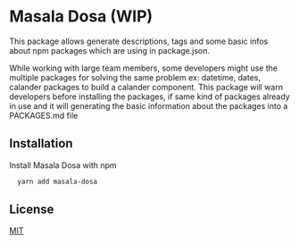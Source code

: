 # Masala Dosa (WIP)

This package allows generate descriptions, tags and some basic infos about npm packages which are using in package.json.

While working with large team members, some developers might use the multiple packages for solving the same problem ex: datetime, dates, calander packages to build a calander component. This package will warn  developers before installing the packages, if same kind of packages already in use and it will generating the basic information about the packages into a PACKAGES.md file

## Installation

Install Masala Dosa with npm

```bash
  yarn add masala-dosa
```

## License

[MIT](https://github.com/avinashdvv/masala-dosa/blob/master/LICENSE.md)
